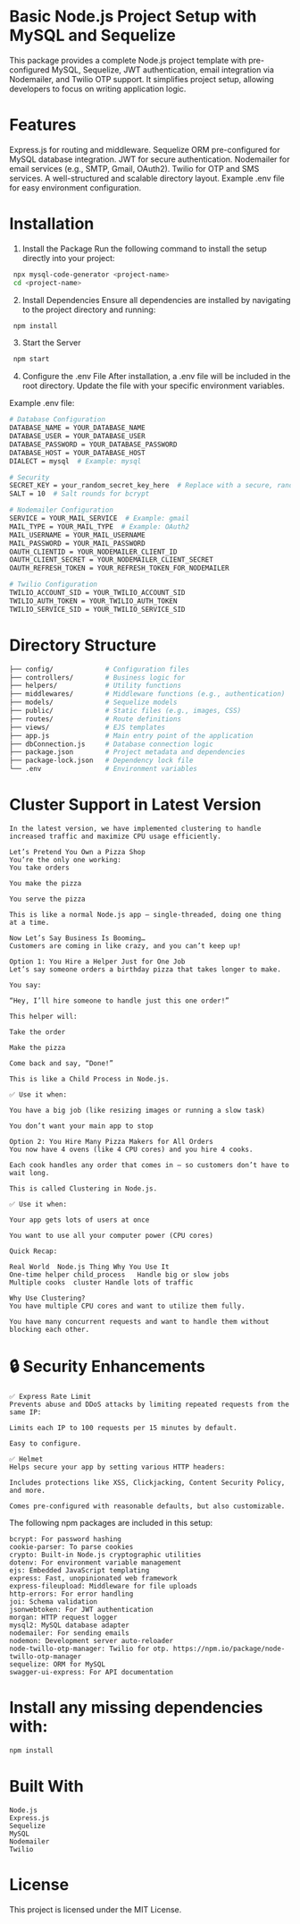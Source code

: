 # Basic Node.js Project Setup with MySQL and Sequelize
This package provides a complete Node.js project template with pre-configured MySQL, Sequelize, JWT authentication, email integration via Nodemailer, and Twilio OTP support. It simplifies project setup, allowing developers to focus on writing application logic.

# Features
Express.js for routing and middleware.
Sequelize ORM pre-configured for MySQL database integration.
JWT for secure authentication.
Nodemailer for email services (e.g., SMTP, Gmail, OAuth2).
Twilio for OTP and SMS services.
A well-structured and scalable directory layout.
Example .env file for easy environment configuration.

# Installation
1. Install the Package
Run the following command to install the setup directly into your project:

```bash
 npx mysql-code-generator <project-name>
 cd <project-name>
```

2. Install Dependencies
Ensure all dependencies are installed by navigating to the project directory and running:

```bash
 npm install
```

3. Start the Server

```bash
 npm start
```

4. Configure the .env File
After installation, a .env file will be included in the root directory. Update the file with your specific environment variables.

Example .env file:

```bash
# Database Configuration
DATABASE_NAME = YOUR_DATABASE_NAME
DATABASE_USER = YOUR_DATABASE_USER
DATABASE_PASSWORD = YOUR_DATABASE_PASSWORD
DATABASE_HOST = YOUR_DATABASE_HOST
DIALECT = mysql  # Example: mysql

# Security
SECRET_KEY = your_random_secret_key_here  # Replace with a secure, random string
SALT = 10  # Salt rounds for bcrypt

# Nodemailer Configuration
SERVICE = YOUR_MAIL_SERVICE  # Example: gmail
MAIL_TYPE = YOUR_MAIL_TYPE  # Example: OAuth2
MAIL_USERNAME = YOUR_MAIL_USERNAME
MAIL_PASSWORD = YOUR_MAIL_PASSWORD
OAUTH_CLIENTID = YOUR_NODEMAILER_CLIENT_ID
OAUTH_CLIENT_SECRET = YOUR_NODEMAILER_CLIENT_SECRET
OAUTH_REFRESH_TOKEN = YOUR_REFRESH_TOKEN_FOR_NODEMAILER

# Twilio Configuration
TWILIO_ACCOUNT_SID = YOUR_TWILIO_ACCOUNT_SID
TWILIO_AUTH_TOKEN = YOUR_TWILIO_AUTH_TOKEN
TWILIO_SERVICE_SID = YOUR_TWILIO_SERVICE_SID
```


# Directory Structure

```bash
├── config/             # Configuration files
├── controllers/        # Business logic for 
├── helpers/            # Utility functions
├── middlewares/        # Middleware functions (e.g., authentication)
├── models/             # Sequelize models
├── public/             # Static files (e.g., images, CSS)
├── routes/             # Route definitions
├── views/              # EJS templates
├── app.js              # Main entry point of the application
├── dbConnection.js     # Database connection logic
├── package.json        # Project metadata and dependencies
├── package-lock.json   # Dependency lock file
└── .env                # Environment variables
```

# Cluster Support in Latest Version

```
In the latest version, we have implemented clustering to handle increased traffic and maximize CPU usage efficiently.

Let’s Pretend You Own a Pizza Shop
You’re the only one working:
You take orders

You make the pizza

You serve the pizza

This is like a normal Node.js app — single-threaded, doing one thing at a time.

Now Let’s Say Business Is Booming…
Customers are coming in like crazy, and you can’t keep up!

Option 1: You Hire a Helper Just for One Job
Let’s say someone orders a birthday pizza that takes longer to make.

You say:

“Hey, I’ll hire someone to handle just this one order!”

This helper will:

Take the order

Make the pizza

Come back and say, “Done!”

This is like a Child Process in Node.js.

✅ Use it when:

You have a big job (like resizing images or running a slow task)

You don’t want your main app to stop

Option 2: You Hire Many Pizza Makers for All Orders
You now have 4 ovens (like 4 CPU cores) and you hire 4 cooks.

Each cook handles any order that comes in — so customers don’t have to wait long.

This is called Clustering in Node.js.

✅ Use it when:

Your app gets lots of users at once

You want to use all your computer power (CPU cores)

Quick Recap:

Real World	Node.js Thing Why You Use It
One-time helper	child_process	Handle big or slow jobs
Multiple cooks	cluster	Handle lots of traffic

Why Use Clustering?
You have multiple CPU cores and want to utilize them fully.

You have many concurrent requests and want to handle them without blocking each other.
```

# 🔒 Security Enhancements

```
✅ Express Rate Limit
Prevents abuse and DDoS attacks by limiting repeated requests from the same IP:

Limits each IP to 100 requests per 15 minutes by default.

Easy to configure.

✅ Helmet
Helps secure your app by setting various HTTP headers:

Includes protections like XSS, Clickjacking, Content Security Policy, and more.

Comes pre-configured with reasonable defaults, but also customizable.

```

The following npm packages are included in this setup:

```
bcrypt: For password hashing
cookie-parser: To parse cookies
crypto: Built-in Node.js cryptographic utilities
dotenv: For environment variable management
ejs: Embedded JavaScript templating
express: Fast, unopinionated web framework
express-fileupload: Middleware for file uploads
http-errors: For error handling
joi: Schema validation
jsonwebtoken: For JWT authentication
morgan: HTTP request logger
mysql2: MySQL database adapter
nodemailer: For sending emails
nodemon: Development server auto-reloader
node-twillo-otp-manager: Twilio for otp. https://npm.io/package/node-twillo-otp-manager
sequelize: ORM for MySQL
swagger-ui-express: For API documentation
```
# Install any missing dependencies with:
```bash
npm install
```
# Built With
```
Node.js
Express.js
Sequelize
MySQL
Nodemailer
Twilio
```

# License
This project is licensed under the MIT License.

